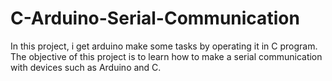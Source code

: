# C-Arduino-Serial-Communication
In this project, i get arduino make some tasks by operating it in C program. The objective of this project is to learn how to make a serial communication with devices such as Arduino and C.
